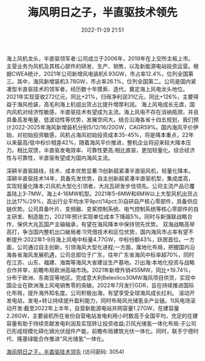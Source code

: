 ﻿---
title: 海风明日之子，半直驱技术领先
date: 2022-11-29 21:51
tags:
- 明阳智能
updated: 1970-01-01 08:00:00
---

海上风机龙头，半直驱领军者:公司成立于2006年，2019年在上交所主板上市。主营业务为风机及其核心部件的研发、生产、销售，以及新能源电站投资运营。根据CWEA统计，2021年公司新增风电装机6.93GW，市占率12.4%，位列全国第三。其中，海风新增装机3.78GW，市占率26.1%，位列全国第二。公司是国内紧凑型半直驱技术的领军者，经历数十年摸索、迭代，奠定海上风电龙头地位。2021年实现营收272亿元，同比+21%，归母净利润31亿元，同比+126%，主要得益于海风抢装，高毛利海上机组出货占比提升增厚利润。
海上风电成长无虞，国内风机对经济性敏感，半直驱技术有望成为主流。海上风电不存在消纳瓶颈，并且具备高发电量、低波动性等优势，发展空间大。结合沿海各省十四五规划，我们预计2022-2025年海风新增装机分别5/12/16/20GW，CAGR59%。国内海风平价伊始，对初始投资敏感，风机占海风初始投资成本35-45%，将是降本重点，22年以来最高/低中标价相差42%，随着海风平价推进，整机企业将迎来较大降本压力。相比双馈，半直驱发电效率、可靠性更高;相比直驱，更加轻量化。综合经济性与可靠性，半直驱有望成为国内海风主流。
<!-- more -->
深耕半直驱路线，技术、成本优势显著:1)创新超紧凑半直驱风机，轻量化降本。深耕半直驱技术14年，具备先发优势，自主创新超紧凑半直驱机型，集成度高，实现轻量化降本;2)风机大型化引领者，大兆瓦研发步伐领先。公司主流产品已覆盖陆上3-7MW，海上4-16MW机型。2021年5-6MW和6MW以上大型风机出货占比达17%/29%，高出行业平均水平9pct/14pct;3)自研自产核心零部件，具备供应链优势。公司具备叶片、变频器、变桨控制系统、电气控制系统等核心零部件的自主研发、制造能力，2021年预计实现单位成本下降超5%。同时与新强联战略合作，保供大兆瓦国产主轴轴承，有望在海风降本中保持领先优势。
双海战略高举高打，争当国内整机出口破局者:1)凭借技术和区位优势，国内海风市占率有望不断提升:2022年1-9月海上风电中标量4.77GW，中标份额43%，跃居首位。一方面，公司通过自主创新，引领海风大型化进程;一方面，属地化布局，把握国内沿海各省海风发展机遇，公司总部位于广东，往年广东省海风中标率超70%，同时在江苏、山东、福建、海南等海风大省建设生产基地。2)出海:本地化投资与战略合作并举，前瞻布局欧洲高端市场。2021年新增外销455MW，同比+19.74%，分布于欧洲、东南亚等地区。完成意大利Beleolico30MW海风项目供货，实现中国企业在欧洲海上风电销售零的突破。2022年7月发行GDR，旨在持续推进国际化布局，提升海外知名度。公司积极出海，有望享受全球海风成长红利。
滚动开发电站，发电+转让持续提升盈利能力，同时布局风光储氢全产业链。1)风电场滚动开发:截至2022年上半年，自营新能源电站并网容量1.27GW，在建容量2.26GW，主要装机所在省份自营电站发电利用小时数高于全国平均，充足的在建容量有助于持续贡献发电利润及实现转让投资收益;2)风光储氢一体化布局:子公司已形成规模化碲化镉光伏组件产能，前瞻布局建筑光伏一体化。同时，联手宁德时代、隆基绿能合作推进“风光储氢”一体化。

[海风明日之子，半直驱技术领先](https://url12.ctfile.com/f/3948612-735793687-30bcea?p=3054)
(访问密码: 3054)

